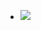 - ![](https://firebasestorage.googleapis.com/v0/b/firescript-577a2.appspot.com/o/imgs%2Fapp%2Fxinyiheng%2FS_5P_xKcpy.webp?alt=media&token=83a8a192-7433-4958-bee0-5f3d5af55556)
